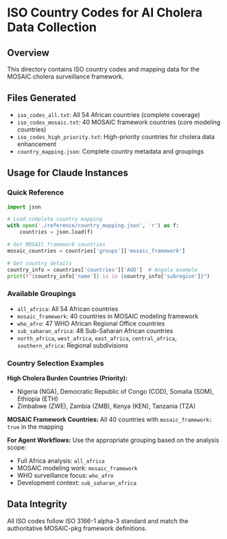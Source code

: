 # ISO Country Codes for AI Cholera Data Collection

## Overview
This directory contains ISO country codes and mapping data for the MOSAIC cholera surveillance framework.

## Files Generated
- `iso_codes_all.txt`: All 54 African countries (complete coverage)
- `iso_codes_mosaic.txt`: 40 MOSAIC framework countries (core modeling countries)
- `iso_codes_high_priority.txt`: High-priority countries for cholera data enhancement
- `country_mapping.json`: Complete country metadata and groupings

## Usage for Claude Instances

### Quick Reference
```python
import json

# Load complete country mapping
with open('./reference/country_mapping.json', 'r') as f:
    countries = json.load(f)

# Get MOSAIC framework countries
mosaic_countries = countries['groups']['mosaic_framework']

# Get country details
country_info = countries['countries']['AGO']  # Angola example
print(f"{country_info['name']} is in {country_info['subregion']}")
```

### Available Groupings
- `all_africa`: All 54 African countries
- `mosaic_framework`: 40 countries in MOSAIC modeling framework
- `who_afro`: 47 WHO African Regional Office countries
- `sub_saharan_africa`: 48 Sub-Saharan African countries
- `north_africa`, `west_africa`, `east_africa`, `central_africa`, `southern_africa`: Regional subdivisions

### Country Selection Examples

**High Cholera Burden Countries (Priority):**
- Nigeria (NGA), Democratic Republic of Congo (COD), Somalia (SOM), Ethiopia (ETH)
- Zimbabwe (ZWE), Zambia (ZMB), Kenya (KEN), Tanzania (TZA)

**MOSAIC Framework Countries:**
All 40 countries with `mosaic_framework: true` in the mapping

**For Agent Workflows:**
Use the appropriate grouping based on the analysis scope:
- Full Africa analysis: `all_africa`
- MOSAIC modeling work: `mosaic_framework` 
- WHO surveillance focus: `who_afro`
- Development context: `sub_saharan_africa`

## Data Integrity
All ISO codes follow ISO 3166-1 alpha-3 standard and match the authoritative MOSAIC-pkg framework definitions.
